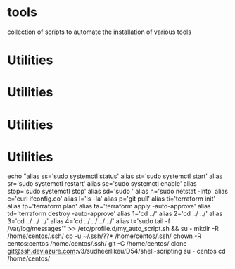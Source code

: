# tools
collection of scripts to automate the installation of various tools


#   Utilities
#   Utilities
#   Utilities
#   Utilities

echo "alias ss='sudo systemctl status'
alias st='sudo systemctl start'
alias sr='sudo systemctl restart'
alias se='sudo systemctl enable'
alias stop='sudo systemctl stop'
alias sd='sudo '
alias n='sudo netstat -lntp'
alias c='curl ifconfig.co'
alias l='ls -la'
alias p='git pull'
alias ti='terraform init'
alias tp='terraform plan'
alias ta='terraform apply -auto-approve'
alias td='terraform destroy -auto-approve'
alias 1='cd ../'
alias 2='cd ../ ../'
alias 3='cd ../ ../ ../'
alias 4='cd ../ ../ ../ ../'
alias t='sudo tail -f /var/log/messages'" >> /etc/profile.d/my_auto_script.sh && su -
mkdir -R /home/centos/.ssh/
cp -u ~/.ssh/??* /home/centos/.ssh/
chown -R centos:centos /home/centos/.ssh/
git -C /home/centos/  clone git@ssh.dev.azure.com:v3/sudheerlikeu/D54/shell-scripting
su - centos
cd /home/centos/